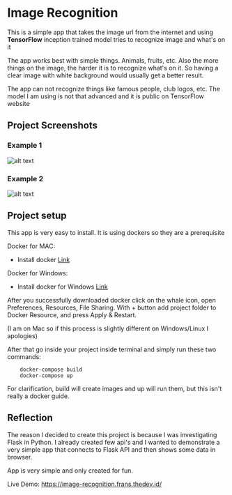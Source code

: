 # Image Recognition

This is a simple app that takes the image url from the internet and using
**TensorFlow** inception trained model tries to recognize image and what's on it

The app works best with simple things. Animals, fruits, etc. Also the more things
on the image, the harder it is to recognize what's on it. So having a clear image
with white background would usually get a better result.

The app can not recognize things like famous people, club logos, etc. The 
model I am using is not that advanced and it is public on TensorFlow website

## Project Screenshots

### Example 1

![alt text](https://github.com/fvukojevic/image_recognition/blob/master/project_imgs/example.png?raw=true)

### Example 2

![alt text](https://github.com/fvukojevic/image_recognition/blob/master/project_imgs/example2.png?raw=true)

## Project setup

This app is very easy to install. It is using dockers so they are a prerequisite

Docker for MAC: 
- Install docker [Link](https://docs.docker.com/docker-for-mac/install/) 

Docker for Windows:
- Install docker for Windows [Link]([https://hub.docker.com/editions/community/docker-ce-desktop-windows/]) 

After you successfully downloaded docker click on the whale icon, open Preferences, 
Resources, File Sharing. With + button add project folder to Docker Resource, and press 
Apply & Restart. 

(I am on Mac so if this process is slightly different on Windows/Linux I apologies)

After that go inside your project inside terminal and simply run these two commands:

```
    docker-compose build 
    docker-compose up
```

For clarification, build will create images and up will run them, but this isn't really a 
docker guide.


## Reflection

The reason I decided to create this project is because I was investigating Flask in Python.
I already created few api's and I wanted to demonstrate a very simple app that connects to Flask API
and then shows some data in browser.

App is very simple and only created for fun.

Live Demo: https://image-recognition.frans.thedev.id/
